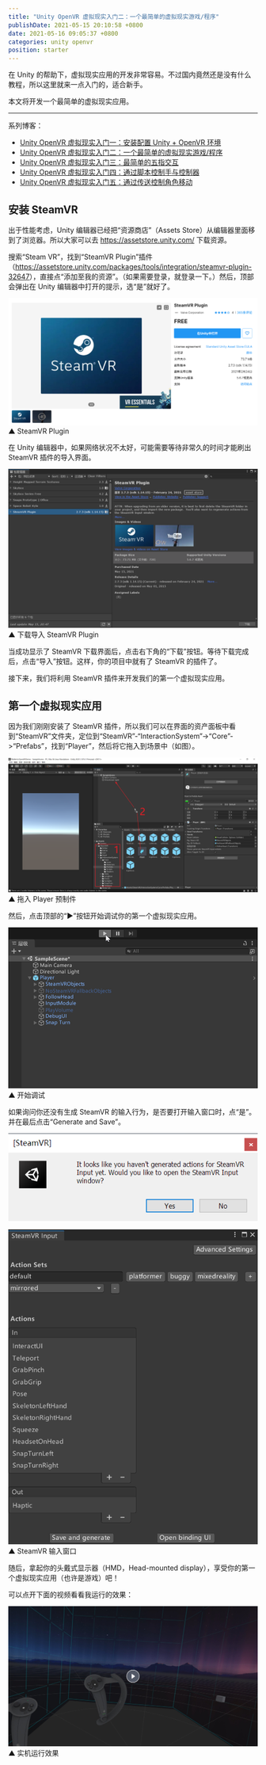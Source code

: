 ```yaml
---
title: "Unity OpenVR 虚拟现实入门二：一个最简单的虚拟现实游戏/程序"
publishDate: 2021-05-15 20:10:58 +0800
date: 2021-05-16 09:05:37 +0800
categories: unity openvr
position: starter
---
```


在 Unity 的帮助下，虚拟现实应用的开发非常容易。不过国内竟然还是没有什么教程，所以这里就来一点入门的，适合新手。

本文将开发一个最简单的虚拟现实应用。

---

系列博客：

- [Unity OpenVR 虚拟现实入门一：安装配置 Unity + OpenVR 环境](https://blog.walterlv.com/post/unity-openvr-starting-1.html)
- [Unity OpenVR 虚拟现实入门二：一个最简单的虚拟现实游戏/程序](https://blog.walterlv.com/post/unity-openvr-starting-2.html)
- [Unity OpenVR 虚拟现实入门三：最简单的五指交互](https://blog.walterlv.com/post/unity-openvr-starting-3.html)
- [Unity OpenVR 虚拟现实入门四：通过脚本控制手与控制器](https://blog.walterlv.com/post/unity-openvr-starting-4.html)
- [Unity OpenVR 虚拟现实入门五：通过传送控制角色移动](https://blog.walterlv.com/post/unity-openvr-starting-5.html)

<div id="toc"></div>

## 安装 SteamVR

出于性能考虑，Unity 编辑器已经把“资源商店”（Assets Store）从编辑器里面移到了浏览器。所以大家可以去 <https://assetstore.unity.com/> 下载资源。

搜索“Steam VR”，找到“SteamVR Plugin”插件（<https://assetstore.unity.com/packages/tools/integration/steamvr-plugin-32647>），直接点“添加至我的资源”。（如果需要登录，就登录一下。）然后，顶部会弹出在 Unity 编辑器中打开的提示，选“是”就好了。

[![SteamVR Plugin](/static/posts/2021-05-15-20-44-30.png)](https://assetstore.unity.com/packages/tools/integration/steamvr-plugin-32647)  
▲ SteamVR Plugin

在 Unity 编辑器中，如果网络状况不太好，可能需要等待非常久的时间才能刷出 SteamVR 插件的导入界面。

![下载导入 SteamVR Plugin](/static/posts/2021-05-15-20-48-35.png)  
▲ 下载导入 SteamVR Plugin

当成功显示了 SteamVR 下载界面后，点击右下角的“下载”按钮。等待下载完成后，点击“导入”按钮。这样，你的项目中就有了 SteamVR 的插件了。

接下来，我们将利用 SteamVR 插件来开发我们的第一个虚拟现实应用。

## 第一个虚拟现实应用

因为我们刚刚安装了 SteamVR 插件，所以我们可以在界面的资产面板中看到“SteamVR”文件夹，定位到“SteamVR”-“InteractionSystem”->“Core”->“Prefabs”，找到“Player”，然后将它拖入到场景中（如图）。

![拖入 Player 预制件](/static/posts/2021-05-15-20-51-41.png)  
▲ 拖入 Player 预制件

然后，点击顶部的“▶”按钮开始调试你的第一个虚拟现实应用。

![开始调试](/static/posts/2021-05-15-20-53-43.png)  
▲ 开始调试

如果询问你还没有生成 SteamVR 的输入行为，是否要打开输入窗口时，点“是”。并在最后点击“Generate and Save”。

![是否打开 SteamVR 输入窗口](/static/posts/2021-05-15-20-55-07.png)

![SteamVR 输入窗口](/static/posts/2021-05-16-09-05-22.png)  
▲ SteamVR 输入窗口

随后，拿起你的头戴式显示器（HMD，Head-mounted display），享受你的第一个虚拟现实应用（也许是游戏）吧！

可以点开下面的视频看看我运行的效果：

[![实机运行效果](/static/posts/2021-05-15-21-02-24.png)](https://r302.cc/q0pQ321?platform=enpc&channel=copylink)  
▲ 实机运行效果

